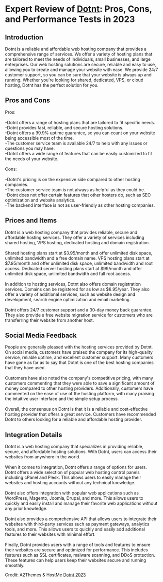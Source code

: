 <h1>Expert Review of <a href="https://a2themes.com/dotnt-reviews">Dotnt</a>: Pros, Cons, and Performance Tests in 2023</h1>
<h2>Introduction</h2>
Dotnt is a reliable and affordable web hosting company that provides a comprehensive range of services. We offer a variety of hosting plans that are tailored to meet the needs of individuals, small businesses, and large enterprises. Our web hosting solutions are secure, reliable and easy to use, allowing you to create and manage your website with ease. We provide 24/7 customer support, so you can be sure that your website is always up and running. Whether you're looking for shared, dedicated, VPS, or cloud hosting, Dotnt has the perfect solution for you.
<h2>Pros and Cons</h2>
Pros:<br><br>-Dotnt offers a range of hosting plans that are tailored to fit specific needs.<br>-Dotnt provides fast, reliable, and secure hosting solutions.<br>-Dotnt offers a 99.9% uptime guarantee, so you can count on your website being accessible most of the time.<br>-The customer service team is available 24/7 to help with any issues or questions you may have.<br>-Dotnt offers a wide range of features that can be easily customized to fit the needs of your website.<br><br>Cons:<br><br>-Dotnt's pricing is on the expensive side compared to other hosting companies.<br>-The customer service team is not always as helpful as they could be.<br>-Dotnt does not offer certain features that other hosters do, such as SEO optimization and website analytics.<br>-The backend interface is not as user-friendly as other hosting companies.
<h2>Prices and Items</h2>
Dotnt is a web hosting company that provides reliable, secure and affordable hosting services. They offer a variety of services including shared hosting, VPS hosting, dedicated hosting and domain registration.<br><br>Shared hosting plans start at $3.95/month and offer unlimited disk space, unlimited bandwidth and a free domain name. VPS hosting plans start at $7.95/month and offer unlimited disk space, unlimited bandwidth and root access. Dedicated server hosting plans start at $99/month and offer unlimited disk space, unlimited bandwidth and full root access. <br><br>In addition to hosting services, Dotnt also offers domain registration services. Domains can be registered for as low as $8.95/year. They also offer a variety of additional services, such as website design and development, search engine optimization and email marketing.<br><br>Dotnt offers 24/7 customer support and a 30-day money back guarantee. They also provide a free website migration service for customers who are transferring their website from another host.
<h2>Social Media Feedback</h2>
People are generally pleased with the hosting services provided by Dotnt. On social media, customers have praised the company for its high-quality service, reliable uptime, and excellent customer support. Many customers have gone as far as to say that Dotnt is one of the best hosting companies that they have used.<br><br>Customers have also noted the company's competitive pricing, with many customers commenting that they were able to save a significant amount of money compared to other hosting providers. Additionally, customers have commented on the ease of use of the hosting platform, with many praising the intuitive user interface and the simple setup process.<br><br>Overall, the consensus on Dotnt is that it is a reliable and cost-effective hosting provider that offers a great service. Customers have recommended Dotnt to others looking for a reliable and affordable hosting provider.
<h2>Integration Details</h2>
Dotnt is a web hosting company that specializes in providing reliable, secure, and affordable hosting solutions. With Dotnt, users can access their websites from anywhere in the world.<br><br>When it comes to integration, Dotnt offers a range of options for users. Dotnt offers a wide selection of popular web hosting control panels including cPanel and Plesk. This allows users to easily manage their websites and hosting accounts without any technical knowledge.<br><br>Dotnt also offers integration with popular web applications such as WordPress, Magento, Joomla, Drupal, and more. This allows users to quickly and easily install and manage their favorite web applications without any prior knowledge.<br><br>Dotnt also provides a comprehensive API that allows users to integrate their websites with third-party services such as payment gateways, analytics tools, and more. This allows users to quickly and easily add additional features to their websites with minimal effort.<br><br>Finally, Dotnt provides users with a range of tools and features to ensure their websites are secure and optimized for performance. This includes features such as SSL certificates, malware scanning, and DDoS protection. These features can help users keep their websites secure and running smoothly.
<p>Credit: A2Themes & HostMe <a href="https://a2themes.com/dotnt-reviews">Dotnt 2023</a></p>